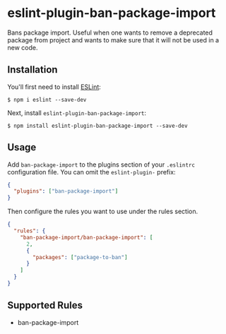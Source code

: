 # eslint-plugin-ban-package-import

Bans package import. Useful when one wants to remove a deprecated package from project and wants to make sure that it will not be used in a new code.

## Installation

You'll first need to install [ESLint](http://eslint.org):

```
$ npm i eslint --save-dev
```

Next, install `eslint-plugin-ban-package-import`:

```
$ npm install eslint-plugin-ban-package-import --save-dev
```

## Usage

Add `ban-package-import` to the plugins section of your `.eslintrc` configuration file. You can omit the `eslint-plugin-` prefix:

```json
{
  "plugins": ["ban-package-import"]
}
```

Then configure the rules you want to use under the rules section.

```json
{
  "rules": {
    "ban-package-import/ban-package-import": [
      2,
      {
        "packages": ["package-to-ban"]
      }
    ]
  }
}
```

## Supported Rules

- ban-package-import
